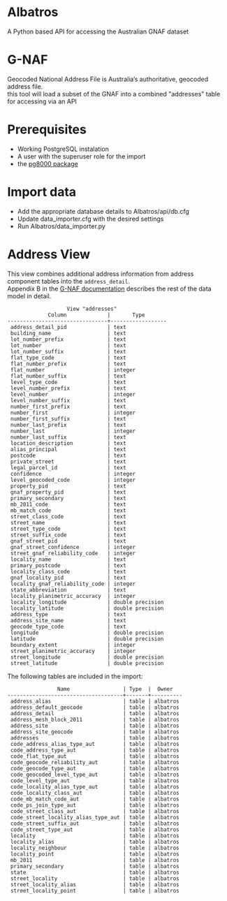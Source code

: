 # Albatros
A Python based API for accessing the Australian GNAF dataset

# G-NAF
Geocoded National Address File is Australia’s authoritative, geocoded address file.   
this tool will load a subset of the GNAF into a combined "addresses" table for accessing via an API

# Prerequisites

 - Working PostgreSQL instalation   
 - A user with the superuser role for the import   
 - the [pg8000 package](https://pypi.python.org/pypi/pg8000)   

# Import data

 - Add the appropriate database details to Albatros/api/db.cfg   
 - Update data_importer.cfg with the desired settings   
 - Run Albatros/data_importer.py   

# Address View

This view combines additional address information from address component tables into the `address_detail`.   
Appendix B in the [G-NAF documentation](https://www.psma.com.au/sites/default/files/g-naf_product_description.pdf) describes the rest of the data model in detail.

```
                   View "addresses"
             Column             |       Type       
--------------------------------+------------------
 address_detail_pid             | text             
 building_name                  | text             
 lot_number_prefix              | text             
 lot_number                     | text             
 lot_number_suffix              | text             
 flat_type_code                 | text             
 flat_number_prefix             | text             
 flat_number                    | integer          
 flat_number_suffix             | text             
 level_type_code                | text             
 level_number_prefix            | text             
 level_number                   | integer          
 level_number_suffix            | text             
 number_first_prefix            | text             
 number_first                   | integer          
 number_first_suffix            | text             
 number_last_prefix             | text             
 number_last                    | integer          
 number_last_suffix             | text             
 location_description           | text             
 alias_principal                | text             
 postcode                       | text             
 private_street                 | text             
 legal_parcel_id                | text             
 confidence                     | integer          
 level_geocoded_code            | integer          
 property_pid                   | text             
 gnaf_property_pid              | text             
 primary_secondary              | text             
 mb_2011_code                   | text             
 mb_match_code                  | text             
 street_class_code              | text             
 street_name                    | text             
 street_type_code               | text             
 street_suffix_code             | text             
 gnaf_street_pid                | text             
 gnaf_street_confidence         | integer          
 street_gnaf_reliability_code   | integer          
 locality_name                  | text             
 primary_postcode               | text             
 locality_class_code            | text             
 gnaf_locality_pid              | text             
 locality_gnaf_reliability_code | integer          
 state_abbreviation             | text             
 locality_planimetric_accuracy  | integer          
 locality_longitude             | double precision 
 locality_latitude              | double precision 
 address_type                   | text             
 address_site_name              | text             
 geocode_type_code              | text             
 longitude                      | double precision 
 latitude                       | double precision 
 boundary_extent                | integer          
 street_planimetric_accuracy    | integer          
 street_longitude               | double precision 
 street_latitude                | double precision 
```

The following tables are included in the import:
```
                Name                 | Type  |  Owner   
-------------------------------------+-------+----------
 address_alias                       | table | albatros
 address_default_geocode             | table | albatros
 address_detail                      | table | albatros
 address_mesh_block_2011             | table | albatros
 address_site                        | table | albatros
 address_site_geocode                | table | albatros
 addresses                           | table | albatros
 code_address_alias_type_aut         | table | albatros
 code_address_type_aut               | table | albatros
 code_flat_type_aut                  | table | albatros
 code_geocode_reliability_aut        | table | albatros
 code_geocode_type_aut               | table | albatros
 code_geocoded_level_type_aut        | table | albatros
 code_level_type_aut                 | table | albatros
 code_locality_alias_type_aut        | table | albatros
 code_locality_class_aut             | table | albatros
 code_mb_match_code_aut              | table | albatros
 code_ps_join_type_aut               | table | albatros
 code_street_class_aut               | table | albatros
 code_street_locality_alias_type_aut | table | albatros
 code_street_suffix_aut              | table | albatros
 code_street_type_aut                | table | albatros
 locality                            | table | albatros
 locality_alias                      | table | albatros
 locality_neighbour                  | table | albatros
 locality_point                      | table | albatros
 mb_2011                             | table | albatros
 primary_secondary                   | table | albatros
 state                               | table | albatros
 street_locality                     | table | albatros
 street_locality_alias               | table | albatros
 street_locality_point               | table | albatros
 ```